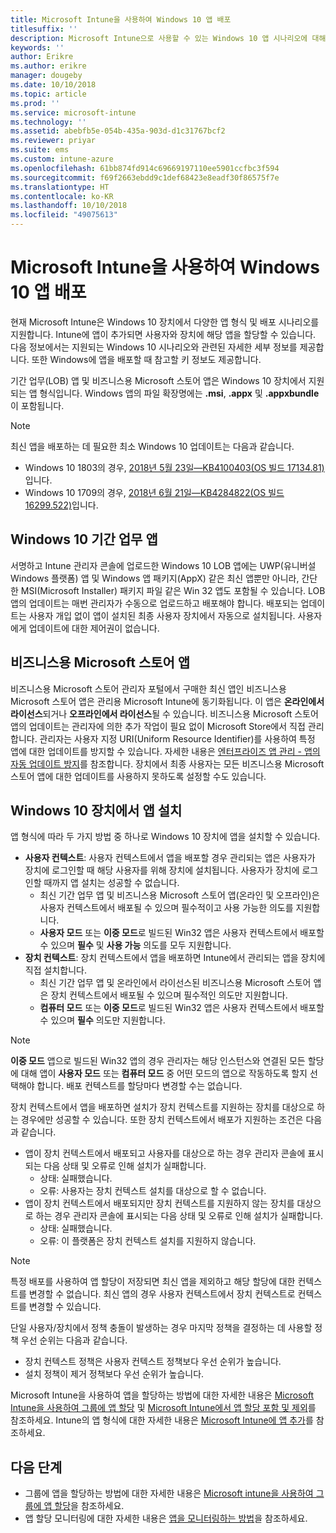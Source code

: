 ```yaml
---
title: Microsoft Intune을 사용하여 Windows 10 앱 배포
titlesuffix: ''
description: Microsoft Intune으로 사용할 수 있는 Windows 10 앱 시나리오에 대해 알아봅니다.
keywords: ''
author: Erikre
ms.author: erikre
manager: dougeby
ms.date: 10/10/2018
ms.topic: article
ms.prod: ''
ms.service: microsoft-intune
ms.technology: ''
ms.assetid: abebfb5e-054b-435a-903d-d1c31767bcf2
ms.reviewer: priyar
ms.suite: ems
ms.custom: intune-azure
ms.openlocfilehash: 61bb874fd914c69669197110ee5901ccfbc3f594
ms.sourcegitcommit: f69f2663ebdd9c1def68423e8eadf30f86575f7e
ms.translationtype: HT
ms.contentlocale: ko-KR
ms.lasthandoff: 10/10/2018
ms.locfileid: "49075613"
---
```

# <a name="windows-10-app-deployment-using-microsoft-intune"></a>Microsoft Intune을 사용하여 Windows 10 앱 배포 

현재 Microsoft Intune은 Windows 10 장치에서 다양한 앱 형식 및 배포 시나리오를 지원합니다. Intune에 앱이 추가되면 사용자와 장치에 해당 앱을 할당할 수 있습니다. 다음 정보에서는 지원되는 Windows 10 시나리오와 관련된 자세한 세부 정보를 제공합니다. 또한 Windows에 앱을 배포할 때 참고할 키 정보도 제공합니다. 

기간 업무(LOB) 앱 및 비즈니스용 Microsoft 스토어 앱은 Windows 10 장치에서 지원되는 앱 형식입니다. Windows 앱의 파일 확장명에는 **.msi**, **.appx** 및 **.appxbundle**이 포함됩니다.  

> [!Note]
> 최신 앱을 배포하는 데 필요한 최소 Windows 10 업데이트는 다음과 같습니다.
> - Windows 10 1803의 경우, [2018년 5월 23일—KB4100403(OS 빌드 17134.81)](https://support.microsoft.com/help/4100403/windows-10-update-kb4100403)입니다.
> - Windows 10 1709의 경우, [2018년 6월 21일—KB4284822(OS 빌드 16299.522)](https://support.microsoft.com/help/4284822)입니다.

## <a name="windows-10-line-of-business-apps"></a>Windows 10 기간 업무 앱

서명하고 Intune 관리자 콘솔에 업로드한 Windows 10 LOB 앱에는 UWP(유니버설 Windows 플랫폼) 앱 및 Windows 앱 패키지(AppX) 같은 최신 앱뿐만 아니라, 간단한 MSI(Microsoft Installer) 패키지 파일 같은 Win 32 앱도 포함될 수 있습니다. LOB 앱의 업데이트는 매번 관리자가 수동으로 업로드하고 배포해야 합니다. 배포되는 업데이트는 사용자 개입 없이 앱이 설치된 최종 사용자 장치에서 자동으로 설치됩니다. 사용자에게 업데이트에 대한 제어권이 없습니다. 

## <a name="microsoft-store-for-business-apps"></a>비즈니스용 Microsoft 스토어 앱

비즈니스용 Microsoft 스토어 관리자 포털에서 구매한 최신 앱인 비즈니스용 Microsoft 스토어 앱은 관리용 Microsoft Intune에 동기화됩니다. 이 앱은 **온라인에서 라이선스**되거나 **오프라인에서 라이선스**될 수 있습니다. 비즈니스용 Microsoft 스토어 앱의 업데이트는 관리자에 의한 추가 작업이 필요 없이 Microsoft Store에서 직접 관리합니다. 관리자는 사용자 지정 URI(Uniform Resource Identifier)를 사용하여 특정 앱에 대한 업데이트를 방지할 수 있습니다. 자세한 내용은 [엔터프라이즈 앱 관리 - 앱의 자동 업데이트 방지](https://docs.microsoft.com/windows/client-management/mdm/enterprise-app-management#prevent-app-from-automatic-updates)를 참조합니다. 장치에서 최종 사용자는 모든 비즈니스용 Microsoft 스토어 앱에 대한 업데이트를 사용하지 못하도록 설정할 수도 있습니다. 

## <a name="installing-apps-on-windows-10-devices"></a>Windows 10 장치에서 앱 설치
앱 형식에 따라 두 가지 방법 중 하나로 Windows 10 장치에 앱을 설치할 수 있습니다.

- **사용자 컨텍스트**: 사용자 컨텍스트에서 앱을 배포할 경우 관리되는 앱은 사용자가 장치에 로그인할 때 해당 사용자를 위해 장치에 설치됩니다. 사용자가 장치에 로그인할 때까지 앱 설치는 성공할 수 없습니다. 
    - 최신 기간 업무 앱 및 비즈니스용 Microsoft 스토어 앱(온라인 및 오프라인)은 사용자 컨텍스트에서 배포될 수 있으며 필수적이고 사용 가능한 의도를 지원합니다.
    - **사용자 모드** 또는 **이중 모드**로 빌드된 Win32 앱은 사용자 컨텍스트에서 배포할 수 있으며 **필수** 및 **사용 가능** 의도를 모두 지원합니다. 
- **장치 컨텍스트**: 장치 컨텍스트에서 앱을 배포하면 Intune에서 관리되는 앱을 장치에 직접 설치합니다.
    - 최신 기간 업무 앱 및 온라인에서 라이선스된 비즈니스용 Microsoft 스토어 앱은 장치 컨텍스트에서 배포될 수 있으며 필수적인 의도만 지원합니다.
    - **컴퓨터 모드** 또는 **이중 모드**로 빌드된 Win32 앱은 사용자 컨텍스트에서 배포할 수 있으며 **필수** 의도만 지원합니다.

> [!NOTE]
> **이중 모드** 앱으로 빌드된 Win32 앱의 경우 관리자는 해당 인스턴스와 연결된 모든 할당에 대해 앱이 **사용자 모드** 또는 **컴퓨터 모드** 중 어떤 모드의 앱으로 작동하도록 할지 선택해야 합니다. 배포 컨텍스트를 할당마다 변경할 수는 없습니다.  

장치 컨텍스트에서 앱을 배포하면 설치가 장치 컨텍스트를 지원하는 장치를 대상으로 하는 경우에만 성공할 수 있습니다. 또한 장치 컨텍스트에서 배포가 지원하는 조건은 다음과 같습니다.
- 앱이 장치 컨텍스트에서 배포되고 사용자를 대상으로 하는 경우 관리자 콘솔에 표시되는 다음 상태 및 오류로 인해 설치가 실패합니다.
    - 상태: 실패했습니다.
    - 오류: 사용자는 장치 컨텍스트 설치를 대상으로 할 수 없습니다.
- 앱이 장치 컨텍스트에서 배포되지만 장치 컨텍스트를 지원하지 않는 장치를 대상으로 하는 경우 관리자 콘솔에 표시되는 다음 상태 및 오류로 인해 설치가 실패합니다.
    - 상태: 실패했습니다.
    - 오류: 이 플랫폼은 장치 컨텍스트 설치를 지원하지 않습니다. 

> [!Note]
> 특정 배포를 사용하여 앱 할당이 저장되면 최신 앱을 제외하고 해당 할당에 대한 컨텍스트를 변경할 수 없습니다. 최신 앱의 경우 사용자 컨텍스트에서 장치 컨텍스트로 컨텍스트를 변경할 수 있습니다. 

단일 사용자/장치에서 정책 충돌이 발생하는 경우 마지막 정책을 결정하는 데 사용할 정책 우선 순위는 다음과 같습니다.
- 장치 컨텍스트 정책은 사용자 컨텍스트 정책보다 우선 순위가 높습니다. 
- 설치 정책이 제거 정책보다 우선 순위가 높습니다.

Microsoft Intune을 사용하여 앱을 할당하는 방법에 대한 자세한 내용은 [Microsoft Intune을 사용하여 그룹에 앱 할당](apps-deploy.md) 및 [Microsoft Intune에서 앱 할당 포함 및 제외](apps-inc-exl-assignments.md)를 참조하세요. Intune의 앱 형식에 대한 자세한 내용은 [Microsoft Intune에 앱 추가](apps-add.md)를 참조하세요.

## <a name="next-steps"></a>다음 단계

- 그룹에 앱을 할당하는 방법에 대한 자세한 내용은 [Microsoft intune을 사용하여 그룹에 앱 할당](apps-deploy.md)을 참조하세요.
- 앱 할당 모니터링에 대한 자세한 내용은 [앱을 모니터링하는 방법](apps-monitor.md)을 참조하세요.
